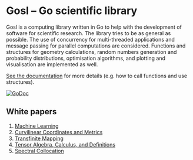 # Gosl &ndash; Go scientific library

Gosl is a computing library written in Go to help with the development of software for scientific
research. The library tries to be as general as possible. The use of concurrency for multi-threaded
applications and message passing for parallel computations are considered. Functions and structures
for geometry calculations, random numbers generation and probability distributions, optimisation
algorithms, and plotting and visualisation are implemented as well.

[See the documentation](https://godoc.org/github.com/cpmech/gosl) for more details (e.g. how to call
functions and use structures).

[![GoDoc](https://godoc.org/github.com/cpmech/gosl?status.svg)](https://godoc.org/github.com/cpmech/gosl)


## White papers

1. [Machine Learning](https://github.com/cpmech/gosl/blob/master/doc/machlearn.pdf)
2. [Curvilinear Coordinates and Metrics](https://github.com/cpmech/gosl/blob/master/doc/metrics.pdf)
3. [Transfinite Mapping](https://github.com/cpmech/gosl/blob/master/doc/transfinite.pdf)
4. [Tensor Algebra, Calculus, and Definitions](https://github.com/cpmech/gosl/blob/master/doc/definitions.pdf)
5. [Spectral Collocation](https://github.com/cpmech/gosl/blob/master/doc/spectral.pdf)
